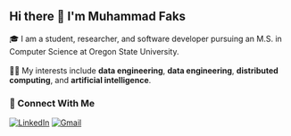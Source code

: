 <h2 align="left">Hi there 👋 I'm Muhammad Faks</h2>

<p align="left">🎓 I am a student, researcher, and software developer pursuing an M.S. in Computer Science at Oregon State University.<br><br>👨‍💻 My interests include <strong>data engineering</strong>, <strong>data engineering</strong>, <strong>distributed computing</strong>, and <strong>artificial intelligence</strong>.</p>

<h3 align="left">🚀 Connect With Me</h3>

[![LinkedIn](https://img.shields.io/badge/LinkedIn-0077B5?style=for-the-badge&logo=linkedin&logoColor=white)](https://www.linkedin.com/in/muhammad-faks/) [![Gmail](https://img.shields.io/badge/Gmail-D14836?style=for-the-badge&logo=gmail&logoColor=white)](mailto:muhammad.faks@gmail.com)
